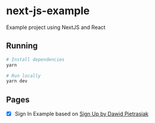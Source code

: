 # next-js-example

Example project using NextJS and React

## Running

```sh
# Install dependencies
yarn

# Run locally
yarn dev
```

## Pages

- [x] Sign In Example based on [Sign Up by Dawid Pietrasiak](https://dribbble.com/shots/13947179-Appreciation-Platform-Sign-Up)
